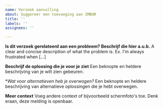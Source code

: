 ```yaml
---
name: Verzoek aanvulling
about: Suggereer een toevoeging aan IMBOR
title: ''
labels: ''
assignees: ''

---
```


**Is dit verzoek gerelateerd aan een probleem? Beschrijf die hier a.u.b.**
A clear and concise description of what the problem is. Ex. I'm always frustrated when [...]

**Beschrijf de oplossing die je voor je ziet**
Een beknopte en heldere beschrijving van je wilt zien gebeuren.

**Wat voor alternatieven heb je overwogen?*
Een beknopte en heldere beschrijving van alternatieve oplossingen die je hebt overwegen.

**Meer context**
Voeg andere context of bijvoorbeeld schermfoto's toe. Denk eraan, deze melding is openbaar.
